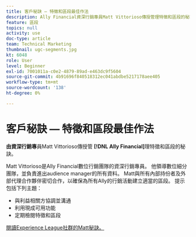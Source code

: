 ```yaml
---
title: 客戶秘訣 — 特徵和區段最佳作法
description: Ally Financial資深行銷專員Matt Vittorioso傳授管理特徵和區段的秘訣。
feature: 區段
topics: null
activity: use
doc-type: article
team: Technical Marketing
thumbnail: ugc-segments.jpg
kt: 6048
role: User
level: Beginner
exl-id: 7001011a-c0e2-4879-89ad-e463dc9f5604
source-git-commit: 4b91696f840518312ec041abdbe5217178aee405
workflow-type: tm+mt
source-wordcount: '138'
ht-degree: 0%

---
```


# 客戶秘訣 — 特徵和區段最佳作法

**由資深行銷專**&#x200B;員Matt Vittorioso傳授管 **[!DNL Ally Financial]**&#x200B;理特徵和區段的秘訣。

Matt Vittorioso是Ally Financial數位行銷團隊的資深行銷專員。 他領導數位細分團隊，並負責進出audience manager的所有資料。 Matt與所有內部持份者及外部代理合作夥伴密切合作，以確保為所有Ally的行銷活動建立適當的區段。 提示包括下列主題：

* 與利益相關方協調並溝通
* 利用現成可用功能
* 定期檢閱特徵和區段

[閱讀Experience League社群的Matt秘訣。](https://experienceleaguecommunities.adobe.com/t5/adobe-audience-manager-blogs/traits-and-segments-best-practices/ba-p/367729)
